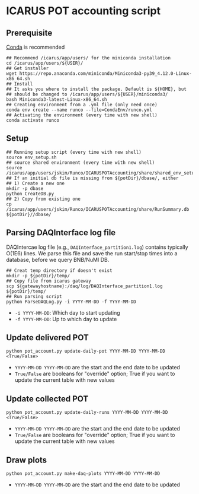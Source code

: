 # ICARUS POT accounting script

## Prerequisite
[Conda](https://docs.conda.io/en/latest/miniconda.html) is recommended
```
## Recommend /icarus/app/users/ for the miniconda installation
cd /icarus/app/users/${USER}/
## Get installer
wget https://repo.anaconda.com/miniconda/Miniconda3-py39_4.12.0-Linux-x86_64.sh
## Install
## It asks you where to install the package. Default is ${HOME}, but 
## should be changed to /icarus/app/users/${USER}/miniconda3/
bash Miniconda3-latest-Linux-x86_64.sh 
## Creating environment from a .yml file (only need once)
conda env create --name runco --file=CondaEnv/runco.yml
## Activating the environment (every time with new shell)
conda activate runco
```

## Setup
```
## Running setup script (every time with new shell)
source env_setup.sh
## source shared environment (every time with new shell)
source /icarus/app/users/jskim/Runco/ICARUSPOTAccounting/share/shared_env_setup.sh
## If an initial db file is missing from ${potDir}/dbase/, either
## 1) Create a new one
mkdir -p dbase
python CreateDB.py
## 2) Copy from existing one
cp /icarus/app/users/jskim/Runco/ICARUSPOTAccounting/share/RunSummary.db ${potDir}//dbase/
```

## Parsing DAQInterface log file
DAQIntercae log file (e.g., `DAQInterface_partition1.log`) contains typically O(1E6) lines. We parse this file and save the run start/stop times into a database, before we query BNB/NuMI DB.
```
## Creat temp directory if doesn't exist
mkdir -p ${potDir}/temp/
## Copy file from icarus gateway
scp ${gatewayhostname}:/daq/log/DAQInterface_partition1.log ${potDir}/temp/  
## Run parsing script
python ParseDAQLog.py -i YYYY-MM-DD -f YYYY-MM-DD
```

- ```-i YYYY-MM-DD```: Which day to start updating
- ```-f YYYY-MM-DD```: Up to which day to update

## Update delivered POT

```python pot_account.py update-daily-pot YYYY-MM-DD YYYY-MM-DD <True/False>```

- ```YYYY-MM-DD YYYY-MM-DD``` are the start and the end date to be updated
- ```True/False``` are booleans for "override" option; True if you want to update the current table with new values

## Update collected POT

```python pot_account.py update-daily-runs YYYY-MM-DD YYYY-MM-DD <True/False>```

- ```YYYY-MM-DD YYYY-MM-DD``` are the start and the end date to be updated
- ```True/False``` are booleans for "override" option; True if you want to update the current table with new values

## Draw plots

```python pot_account.py make-daq-plots YYYY-MM-DD YYYY-MM-DD```

- ```YYYY-MM-DD YYYY-MM-DD``` are the start and the end date to be updated
